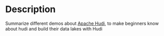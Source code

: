 # Description

Summarize different demos about [Apache Hudi](https://github.com/apache/hudi), to make beginners know about hudi and build their data lakes with Hudi
